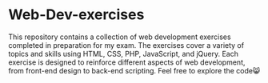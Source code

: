 # Web-Dev-exercises
This repository contains a collection of web development exercises completed in preparation for my exam. The exercises cover a variety of topics and skills using HTML, CSS, PHP, JavaScript, and jQuery. Each exercise is designed to reinforce different aspects of web development, from front-end design to back-end scripting. Feel free to explore the code😸
